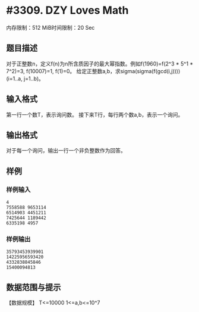 # #3309. DZY Loves Math

内存限制：512 MiB时间限制：20 Sec

## 题目描述

对于正整数n，定义f(n)为n所含质因子的最大幂指数。例如f(1960)=f(2^3 * 5^1 * 7^2)=3, f(10007)=1, f(1)=0。
给定正整数a,b，求sigma(sigma(f(gcd(i,j)))) (i=1..a, j=1..b)。

## 输入格式

第一行一个数T，表示询问数。
接下来T行，每行两个数a,b，表示一个询问。

## 输出格式

对于每一个询问，输出一行一个非负整数作为回答。

## 样例

### 样例输入

    
    4
    7558588 9653114
    6514903 4451211
    7425644 1189442
    6335198 4957
    
    

### 样例输出

    
    35793453939901
    14225956593420
    4332838845846
    15400094813
    

## 数据范围与提示

【数据规模】
T<=10000
1<=a,b<=10^7
